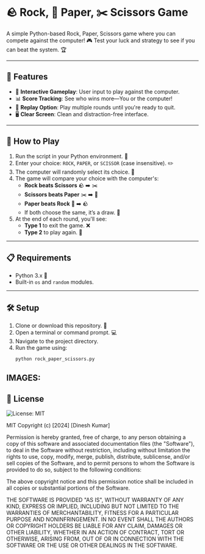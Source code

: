 # 🪨 Rock, 📄 Paper, ✂️ Scissors Game

A simple Python-based Rock, Paper, Scissors game where you can compete against the computer! 🎮 Test your luck and strategy to see if you can beat the system. 🏆

---

## 🌟 Features
- 🎯 **Interactive Gameplay**: User input to play against the computer.
- 📊 **Score Tracking**: See who wins more—You or the computer!
- 🔄 **Replay Option**: Play multiple rounds until you're ready to quit.
- 🖥️ **Clear Screen**: Clean and distraction-free interface.

---

## 🚀 How to Play
1. Run the script in your Python environment. 🐍
2. Enter your choice: `ROCK`, `PAPER`, or `SCISSOR` (case insensitive). ✏️
3. The computer will randomly select its choice. 🎲
4. The game will compare your choice with the computer's:
   - **Rock beats Scissors** 🪨 ➡️ ✂️
   - **Scissors beats Paper** ✂️ ➡️ 📄
   - **Paper beats Rock** 📄 ➡️ 🪨
   - If both choose the same, it’s a draw. 🤝
5. At the end of each round, you'll see:
   - **Type 1** to exit the game. ❌
   - **Type 2** to play again. 🔁

---

## 📋 Requirements
- Python 3.x 🐍
- Built-in `os` and `random` modules.

---

## 🛠️ Setup
1. Clone or download this repository. 📂
2. Open a terminal or command prompt. 💻
3. Navigate to the project directory.
4. Run the game using:
   ```bash
   python rock_paper_scissors.py

## IMAGES:




## 📝 License
![License: MIT](https://img.shields.io/badge/License-MIT-green.svg)

MIT
Copyright (c) [2024] [Dinesh Kumar]

Permission is hereby granted, free of charge, to any person obtaining a copy of this software and associated documentation files (the "Software"), to deal in the Software without restriction, including without limitation the rights to use, copy, modify, merge, publish, distribute, sublicense, and/or sell copies of the Software, and to permit persons to whom the Software is provided to do so, subject to the following conditions:

The above copyright notice and this permission notice shall be included in all copies or substantial portions of the Software.

THE SOFTWARE IS PROVIDED "AS IS", WITHOUT WARRANTY OF ANY KIND, EXPRESS OR IMPLIED, INCLUDING BUT NOT LIMITED TO THE WARRANTIES OF MERCHANTABILITY, FITNESS FOR A PARTICULAR PURPOSE AND NONINFRINGEMENT. IN NO EVENT SHALL THE AUTHORS OR COPYRIGHT HOLDERS BE LIABLE FOR ANY CLAIM, DAMAGES OR OTHER LIABILITY, WHETHER IN AN ACTION OF CONTRACT, TORT OR OTHERWISE, ARISING FROM, OUT OF OR IN CONNECTION WITH THE SOFTWARE OR THE USE OR OTHER DEALINGS IN THE SOFTWARE.

